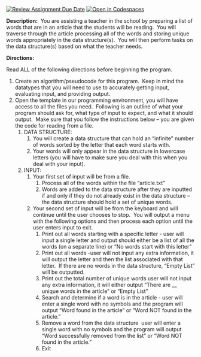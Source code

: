 [![Review Assignment Due Date](https://classroom.github.com/assets/deadline-readme-button-22041afd0340ce965d47ae6ef1cefeee28c7c493a6346c4f15d667ab976d596c.svg)](https://classroom.github.com/a/BFBm91-B)
[![Open in Codespaces](https://classroom.github.com/assets/launch-codespace-2972f46106e565e64193e422d61a12cf1da4916b45550586e14ef0a7c637dd04.svg)](https://classroom.github.com/open-in-codespaces?assignment_repo_id=16303321)
<p><strong>Description:</strong><span>&nbsp; You are assisting a teacher in the school by preparing a list of words that are in an article that the students will be reading.&nbsp; You will traverse through the article processing all of the words and storing unique words appropriately in the data structure(s).&nbsp; You will then perform tasks on the data structure(s) based on what the teacher needs.&nbsp;&nbsp;</span></p>
<p><strong>Directions: </strong><span>&nbsp;</span></p>
<p><span>Read ALL of the following directions before beginning the program.&nbsp;&nbsp;</span></p>
<ol>
    <li aria-level="1"><span>Create an algorithm/pseudocode for this program.&nbsp; Keep in mind the datatypes that you will need to use to accurately getting input, evaluating input, and providing output.&nbsp;&nbsp;</span></li>
    <li aria-level="1"><span>Open the template in our programming environment, you will have access to all the files you need.&nbsp; Following is an outline of what your program should ask for, what type of input to expect, and what it should output.&nbsp; Make sure that you follow the instructions below &ndash; you are given the code for reading from a file.</span>
        <ol>
            <li aria-level="2"><span>DATA STRUCTURE:&nbsp;&nbsp;</span>
                <ol>
                    <li aria-level="3"><span>You will create a data structure that can hold an &ldquo;infinite&rdquo; number of words sorted by the letter that each word starts with.</span></li>
                    <li aria-level="3"><span>Your words will only appear in the data structure in lowercase letters (you will have to make sure you deal with this when you deal with your input).&nbsp;&nbsp;</span></li>
                </ol>
            </li>
            <li aria-level="2"><span>INPUT:</span>
                <ol>
                    <li aria-level="3"><span>Your first set of input will be from a file.&nbsp;&nbsp;</span>
                        <ol>
                            <li aria-level="4"><span>Process all of the words within the file &ldquo;article.txt&rdquo;&nbsp;&nbsp;</span></li>
                            <li aria-level="4"><span>Words are added to the data structure after they are inputted if and only if they do not already exist in the data structure &ndash; the data structure should hold a set of unique words.&nbsp; &nbsp;&nbsp;</span></li>
                        </ol>
                    </li>
                    <li aria-level="3"><span>Your second set of input will be from the keyboard and will continue until the user chooses to stop.&nbsp; You will output a menu with the following options and then process each option until the user enters input to exit.&nbsp;&nbsp;</span>
                        <ol>
                            <li aria-level="4"><span>Print out all words starting with a specific letter - user will input a single letter and output should either be a list of all the words (on a separate line) or &ldquo;No words start with this letter&rdquo;&nbsp;&nbsp;</span></li>
                            <li aria-level="4"><span>Print out all words&nbsp;-user will not input any extra information, it will output the letter and then the list associated with that letter.&nbsp; If there are no words in the data structure, &ldquo;Empty List&rdquo; will be outputted.&nbsp;</span></li>
                            <li aria-level="4"><span>Print out the total number of unique words&nbsp;user will not input any extra information, it will either output &ldquo;There are __ unique words in the article&rdquo; or &ldquo;Empty List&rdquo;&nbsp;&nbsp;</span></li>
                            <li aria-level="4"><span>Search and determine if a word is in the article&nbsp;- user will enter a single word with no symbols and the program will output &ldquo;Word found in the article&rdquo; or &ldquo;Word NOT found in the article.&rdquo;&nbsp;&nbsp;&nbsp;</span></li>
                            <li aria-level="4"><span>Remove a word from the data structure&nbsp; user will enter a single word with no symbols and the program will output &ldquo;Word successfully removed from the list&rdquo; or &ldquo;Word NOT found in the article.&rdquo;&nbsp;&nbsp;</span></li>
                            <li aria-level="4"><span>Exit&nbsp;&nbsp;</span></li>
                        </ol>
                    </li>
              </ol>
        </li>
  </ol>
       
      

